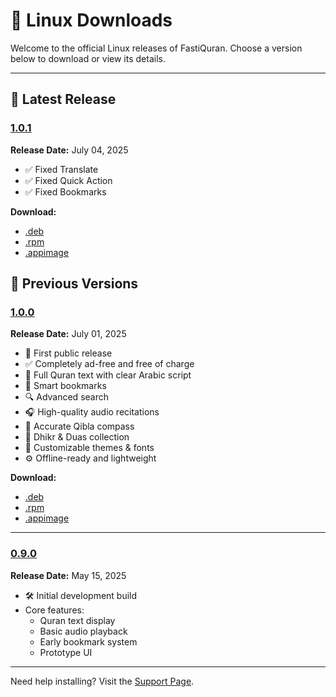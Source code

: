 # 🐧 Linux Downloads

Welcome to the official Linux releases of FastiQuran. Choose a version below to download or view its details.

---

## 🚀 Latest Release

<a id="1.0.1"></a>

### [1.0.1](#1.0.1)

**Release Date:** July 04, 2025

- ✅ Fixed Translate
- ✅ Fixed Quick Action
- ✅ Fixed Bookmarks

**Download:**

- [.deb](https://github.com/Flagodna-Developer/fastiquran/releases/download/v1.0.1/fastiquran-1.0.1+100001-linux.deb)
- [.rpm](https://github.com/Flagodna-Developer/fastiquran/releases/download/v1.0.1/fastiquran-1.0.1+100001-linux.rpm)
- [.appimage](https://github.com/Flagodna-Developer/fastiquran/releases/download/v1.0.1/fastiquran-1.0.1+100001-linux.AppImage)

## 📜 Previous Versions

### [1.0.0](#1.0.0)

<a id="1.0.0"></a>
**Release Date:** July 01, 2025

- 🎉 First public release
- ✅ Completely ad-free and free of charge
- 📖 Full Quran text with clear Arabic script
- 🔖 Smart bookmarks
- 🔍 Advanced search
- 🎧 High-quality audio recitations
- 🧭 Accurate Qibla compass
- 📿 Dhikr & Duas collection
- 🎨 Customizable themes & fonts
- ⚙️ Offline-ready and lightweight

**Download:**

- [.deb](https://github.com/Flagodna-Developer/fastiquran/releases/download/v1.0.0/fastiquran-1.0.0+1-linux.deb)
- [.rpm](https://github.com/Flagodna-Developer/fastiquran/releases/download/v1.0.0/fastiquran-1.0.0+1-linux.rpm)
- [.appimage](https://github.com/Flagodna-Developer/fastiquran/releases/download/v1.0.0/fastiquran-1.0.0+1-linux.AppImage)

---

### [0.9.0](#0.9.0)

<a id="0.9.0"></a>
**Release Date:** May 15, 2025

- 🛠️ Initial development build
- Core features:
  - Quran text display
  - Basic audio playback
  - Early bookmark system
  - Prototype UI

---

Need help installing? Visit the [Support Page](https://flagodna.com/contact).
